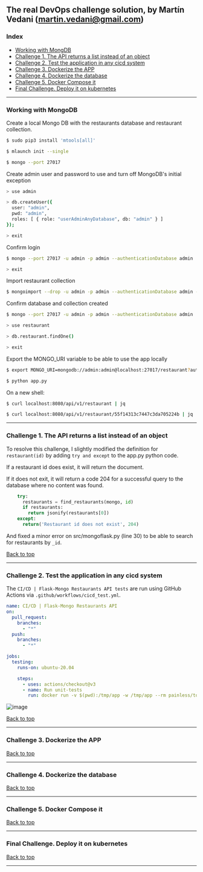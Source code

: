 ## The real DevOps challenge solution, by Martín Vedani (martin.vedani@gmail.com)

<a name="index"></a>
### Index

  - [Working with MongDB](#mongo)
  - [Challenge 1. The API returns a list instead of an object](#challenge-1-the-api-returns-a-list-instead-of-an-object)
  - [Challenge 2. Test the application in any cicd system](#challenge-2-test-the-application-in-any-cicd-system)
  - [Challenge 3. Dockerize the APP](#challenge-3-dockerize-the-app)
  - [Challenge 4. Dockerize the database](#challenge-4-dockerize-the-database)
  - [Challenge 5. Docker Compose it](#challenge-5-docker-compose-it)
  - [Final Challenge. Deploy it on kubernetes](#final-challenge-deploy-it-on-kubernetes)

--------------------------------------------------------------------------------------------------------------------------

<a name="mongo"></a>
### Working with MongoDB

Create a local Mongo DB with the restaurants database and restaurant collection.

```bash
$ sudo pip3 install 'mtools[all]'
```

```bash
$ mlaunch init --single
```

```bash
$ mongo --port 27017
```

Create admin user and password to use and turn off MongoDB's initial exception

```bash
> use admin
```

```bash
> db.createUser({
  user: "admin",
  pwd: "admin",
  roles: [ { role: "userAdminAnyDatabase", db: "admin" } ]
});
```

```bash
> exit
```

Confirm login

```bash
$ mongo --port 27017 -u admin -p admin --authenticationDatabase admin
```

```bash
> exit
```

Import restaurant collection

```bash
$ mongoimport --drop -u admin -p admin --authenticationDatabase admin -d restaurant -c restaurant ./data/restaurant.json
```

Confirm database and collection created

```bash
$ mongo --port 27017 -u admin -p admin --authenticationDatabase admin
```

```bash
> use restaurant
```

```bash
> db.restaurant.findOne()
```

```bash
> exit
```

Export the MONGO_URI variable to be able to use the app locally

```bash
$ export MONGO_URI=mongodb://admin:admin@localhost:27017/restaurant?authSource=admin
```

```bash
$ python app.py
```

On a new shell:

```bash
$ curl localhost:8080/api/v1/restaurant | jq
```

```bash
$ curl localhost:8080/api/v1/restaurant/55f14313c7447c3da705224b | jq
```

--------------------------------------------------------------------------------------------------------------------------

<a name="challenge1"></a>
### Challenge 1. The API returns a list instead of an object

To resolve this challenge, I slightly modified the definition for `restaurant(id)` by adding `try and except` to the app.py python code.

If a restaurant id does exist, it will return the document.

If it does not exit, it will return a code 204 for a successful query to the database where no content was found.

```python
    try:
      restaurants = find_restaurants(mongo, id)
      if restaurants:
        return jsonify(restaurants[0])
    except:
      return('Restaurant id does not exist', 204)
```

And fixed a minor error on src/mongoflask.py (line 30) to be able to search for restaurants by `_id`.

[Back to top](#index)

--------------------------------------------------------------------------------------------------------------------------

<a name="challenge2"></a>
### Challenge 2. Test the application in any cicd system

The `CI/CD | Flask-Mongo Restaurants API tests` are run using GitHub Actions via `.github/workflows/cicd_test.yml`.

```yaml
name: CI/CD | Flask-Mongo Restaurants API
on:
  pull_request:
    branches:
      - "*"
  push:
    branches:
      - "*"

jobs:
  testing:
    runs-on: ubuntu-20.04

    steps:
      - uses: actions/checkout@v3
      - name: Run unit-tests
        run: docker run -v $(pwd):/tmp/app -w /tmp/app --rm painless/tox /bin/bash tox
```

![image](https://user-images.githubusercontent.com/13549294/175773122-41e5d789-59ec-48b6-b746-b3481169d243.png)

[Back to top](#index)

--------------------------------------------------------------------------------------------------------------------------

<a name="challenge3"></a>
### Challenge 3. Dockerize the APP

[Back to top](#index)

--------------------------------------------------------------------------------------------------------------------------

<a name="challenge4"></a>
### Challenge 4. Dockerize the database

[Back to top](#index)

--------------------------------------------------------------------------------------------------------------------------

<a name="challenge5"></a>
### Challenge 5. Docker Compose it

[Back to top](#index)

--------------------------------------------------------------------------------------------------------------------------

<a name="final_challenge"></a>
### Final Challenge. Deploy it on kubernetes

[Back to top](#index)

--------------------------------------------------------------------------------------------------------------------------
